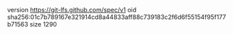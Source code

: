 version https://git-lfs.github.com/spec/v1
oid sha256:01c7b789167e321914cd8a44833aff88c739183c2f6d6f55154f95f177b71563
size 1290
